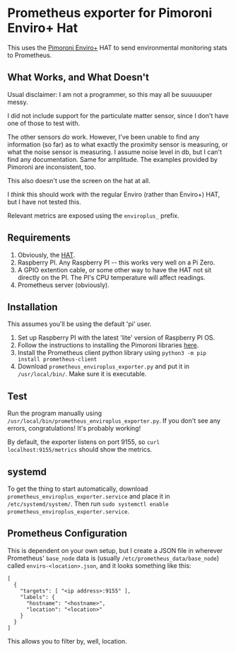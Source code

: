 # Prometheus exporter for Pimoroni Enviro+ Hat

This uses the [Pimoroni Enviro+](https://shop.pimoroni.com/products/enviro) HAT to send environmental monitoring stats to Prometheus.

## What Works, and What Doesn't

Usual disclaimer: I am not a programmer, so this may all be suuuuuper messy. 

I did not include support for the particulate matter sensor, since I don't have one of those to test with. 

The other sensors _do_ work. However, I've been unable to find any information (so far) as to what exactly the proximity sensor is measuring, or what the noise sensor is measuring. I assume noise level in db, but I can't find any documentation. Same for amplitude. The examples provided by Pimoroni are inconsistent, too. 

This also doesn't use the screen on the hat at all. 

I _think_ this should work with the regular Enviro (rather than Enviro+) HAT, but I have not tested this. 

Relevant metrics are exposed using the `enviroplus_` prefix. 

## Requirements

1. Obviously, the [HAT](https://shop.pimoroni.com/products/enviro).
2. Raspberry PI. Any Raspberry PI -- this works very well on a Pi Zero.
3. A GPIO extention cable, or some other way to have the HAT not sit directly on the PI. The PI's CPU temperature will affect readings.
4. Prometheus server (obviously).

## Installation

This assumes you'll be using the default 'pi' user. 

1. Set up Raspberry PI with the latest 'lite' version of Raspberry PI OS.
2. Follow the instructions to installing the Pimoroni libraries [here](https://github.com/pimoroni/enviroplus-python/).
3. Install the Prometheus client python library using ```python3 -m pip install prometheus-client```
4. Download ```prometheus_enviroplus_exporter.py``` and put it in ```/usr/local/bin/```. Make sure it is executable.

## Test

Run the program manually using ```/usr/local/bin/prometheus_enviroplus_exporter.py```. If you don't see any errors, congratulations! It's probably working!

By default, the exporter listens on port 9155, so ```curl localhost:9155/metrics``` should show the metrics. 

## systemd

To get the thing to start automatically, download ```prometheus_enviroplus_exporter.service``` and place it in ```/etc/systemd/system/```. Then run ```sudo systemctl enable prometheus_enviroplus_exporter.service```. 

## Prometheus Configuration

This is dependent on your own setup, but I create a JSON file in wherever Prometheus' `base_node` data is (usually `/etc/prometheus_data/base_node`) called `enviro-<location>.json`, and it looks something like this:

```
[
  {
    "targets": [ "<ip address>:9155" ],
    "labels": {
      "hostname": "<hostname>",
      "location": "<location>"
    }
  }
]
```

This allows you to filter by, well, location. 
